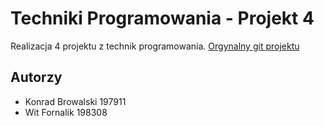 
# Techniki Programowania - Projekt 4

Realizacja 4 projektu z technik programowania. [Orgynalny git projektu](https://github.com/marekjg/tp_projekt_4)

## Autorzy

- Konrad Browalski 197911
- Wit Fornalik 198308

